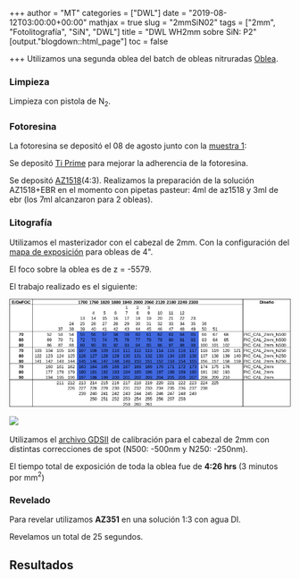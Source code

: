 +++
author = "MT"
categories = ["DWL"]
date = "2019-08-12T03:00:00+00:00"
mathjax = true
slug = "2mmSiN02"
tags = ["2mm", "Fotolitografía", "SiN", "DWL"]
title = "DWL WH2mm sobre SiN: P2"
[output."blogdown::html_page"]
toc = false

+++
Utilizamos una segunda oblea del batch de obleas nitruradas [Oblea](/PIClab/obleas/nitruro-de-silicio-sobr).

### Limpieza

Limpieza con pistola de N$_2$.

### Fotoresina

La fotoresina se depositó el 08 de agosto junto con la [muestra 1](/PIClab/muestras/2mmsin01):

Se depositó [Ti Prime](/PIClab/recetas/ti-prime) para mejorar la adherencia de la fotoresina.

Se depositó [AZ1518](/PIClab/recetas/az1518)(4:3). Realizamos la preparación de la solución AZ1518+EBR en el momento con pipetas pasteur: 4ml de az1518 y 3ml de ebr (los 7ml alcanzaron para 2 obleas).

### Litografía

Utilizamos el masterizador con el cabezal de 2mm. Con la configuración del [mapa de exposición](/PIClab/recetas/dwl-mapa-exp) para obleas de 4".

El foco sobre la oblea es de z = -5579.

El trabajo realizado es el siguiente:

![](/images/MExp_12Agosto2019.png)

<img src="/PIClab/images/MExp_12Agosto2019.png" width="700"/>

Utilizamos el [archivo GDSII](/PIClab/diseños/PICcal2mm) de calibración para el cabezal de 2mm con distintas correcciones de spot (N500: -500nm y N250: -250nm).

El tiempo total de exposición de toda la oblea fue de **4:26 hrs** (3 minutos por mm$^2$)

### Revelado

Para revelar utilizamos **AZ351** en una solución 1:3 con agua DI.

Revelamos un total de 25 segundos.

## Resultados